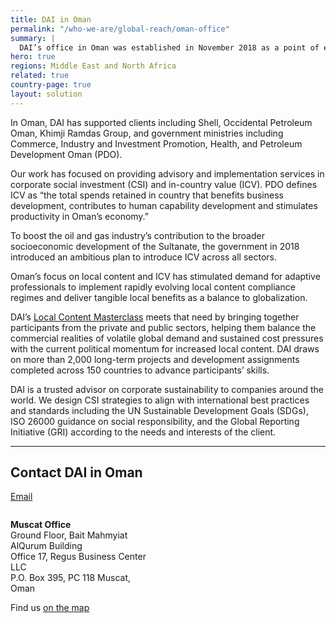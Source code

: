 ```yaml
---
title: DAI in Oman
permalink: "/who-we-are/global-reach/oman-office"
summary: |
  DAI’s office in Oman was established in November 2018 as a point of entry to expand its services in the Gulf region. Since inception it has focused on the objectives of Oman Vision 2040, particularly on promoting a competitive economy that is productive and diversified, driven by an innovative private sector, and achieving sustainable development for the country.
hero: true
regions: Middle East and North Africa
related: true
country-page: true
layout: solution
---
```

In Oman, DAI has supported clients including Shell, Occidental Petroleum Oman, Khimji Ramdas Group, and government ministries including Commerce, Industry and Investment Promotion, Health, and Petroleum Development Oman (PDO). 

Our work has focused on providing advisory and implementation services in corporate social investment (CSI) and in-country value (ICV). PDO defines ICV as “the total spends retained in country that benefits business development, contributes to human capability development and stimulates productivity in Oman’s economy.”

To boost the oil and gas industry’s contribution to the broader socioeconomic development of the Sultanate, the government in 2018 introduced an ambitious plan to introduce ICV across all sectors.

Oman’s focus on local content and ICV has stimulated demand for adaptive professionals to implement rapidly evolving local content compliance regimes and deliver tangible local benefits as a balance to globalization.

DAI’s [Local Content Masterclass](https://preview-dai.com/our-work/solutions/sustainable/training/master-class) meets that need by bringing together participants from the private and public sectors, helping them balance the commercial realities of volatile global demand and sustained cost pressures with the current political momentum for increased local content. DAI draws on more than 2,000 long-term projects and development assignments completed across 150 countries to advance participants’ skills.

DAI is a trusted advisor on corporate sustainability to companies around the world. We design CSI strategies to align with international best practices and standards including the UN Sustainable Development Goals (SDGs), ISO 26000 guidance on social responsibility, and the Global Reporting Initiative (GRI) according to the needs and interests of the client.

<hr>

## Contact DAI in Oman
<a href="mailto:Oman@dai.com">Email</a>
<div style="width: 45%; float: left; margin-right: 10%;">
  <p>
    <strong>Muscat Office</strong><br>
    Ground Floor, Bait Mahmyiat AlQurum Building<br>
    Office 17, Regus Business Center LLC<br>
    P.O. Box 395, PC 118 Muscat, Oman<br>
  </p>
  <p>Find us <a href="https://maps.app.goo.gl/k6QeRr2dHQTbsuHz6">on the map</a></p>
</div>
 